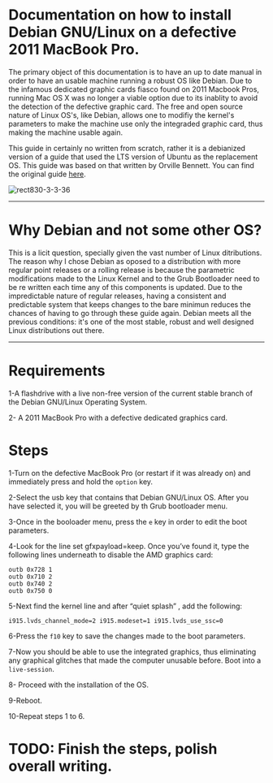 # Documentation on how to install Debian GNU/Linux on a defective 2011 MacBook Pro.

The primary object of this documentation is to have an up to date manual in order to have an usable machine running a robust OS like Debian. Due to the infamous dedicated graphic cards fiasco found on 2011 Macbook Pros, running Mac OS X was no longer a viable option due to its inablity to avoid the detection of the defective graphic card. The free and open source nature of Linux OS's, like Debian, allows one to modifiy the kernel's parameters to make the machine use only the integraded graphic card, thus making the machine usable again.

This guide in certainly no written from scratch, rather it is a debianized version of a guide that used the LTS version of Ubuntu as the replacement OS. This guide was based on that written by Orville Bennett. You can find the original guide [here](https://orville.thebennettproject.com/articles/installing-ubuntu-14-04-lts-on-a-2011-macbook-pro/).

![rect830-3-3-36](https://user-images.githubusercontent.com/64110504/94893124-a73c5100-0443-11eb-9bd2-039d037423e5.png)

---

# Why Debian and not some other OS?

This is a licit question, specially given the vast number of Linux ditributions. The reason why I chose Debian as oposed to a distribution with more regular point releases or a rolling release is because the parametric modifications made to the Linux Kernel and to the Grub Bootloader need to be re written each time any of this components is updated. Due to the impredictable nature of regular releases, having a consistent and predictable system that keeps changes to the bare minimun reduces the chances of having to go through these guide again. Debian meets all the previous conditions: it's one of the most stable, robust and well designed Linux distributions out there. 

---

# Requirements

1-A flashdrive with a live non-free version of the current stable branch of the Debian GNU/Linux Operating System.

2- A 2011 MacBook Pro with a defective dedicated graphics card.

# Steps
1-Turn on the defective MacBook Pro (or restart if it was already on) and immediately press and hold the `option` key. 

2-Select the usb key that contains that Debian GNU/Linux OS. After you have selected it, you will be greeted by th Grub bootloader menu.

3-Once in the booloader menu, press the `e` key in order to edit the boot parameters.

4-Look for the line set gfxpayload=keep. Once you’ve found it, type the following lines underneath to disable the AMD graphics card:
    
    outb 0x728 1
    outb 0x710 2
    outb 0x740 2
    outb 0x750 0
    
5-Next find the kernel line and after “quiet splash” , add the following:
    
    i915.lvds_channel_mode=2 i915.modeset=1 i915.lvds_use_ssc=0

6-Press the `f10` key to save the changes made to the boot parameters.

7-Now you should be able to use the integrated graphics, thus eliminating any graphical glitches that made the computer unusable before. Boot into a `live-session`.

8- Proceed with the installation of the OS.

9-Reboot.

10-Repeat steps 1 to 6.

# TODO: Finish the steps, polish overall writing.
